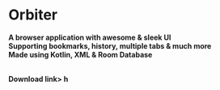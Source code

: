 # Orbiter
**A browser application with awesome & sleek UI**<br>
**Supporting bookmarks, history, multiple tabs & much more**<br>
**Made using Kotlin, XML & Room Database**<br><br>

**Download link> h**